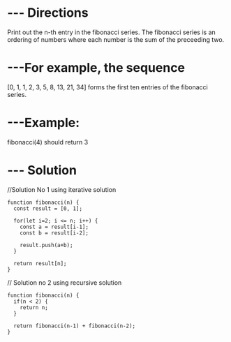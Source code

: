 # --- Directions

Print out the n-th entry in the fibonacci series.
The fibonacci series is an ordering of numbers where
each number is the sum of the preceeding two.


# ---For example, the sequence
 [0, 1, 1, 2, 3, 5, 8, 13, 21, 34]
forms the first ten entries of the fibonacci series.


# ---Example:

  fibonacci(4) should return 3


# --- Solution

//Solution No 1 using iterative solution

    function fibonacci(n) {
      const result = [0, 1];

      for(let i=2; i <= n; i++) {
        const a = result[i-1];
        const b = result[i-2];

        result.push(a+b);
      }

      return result[n];
    }

// Solution no 2 using recursive solution

    function fibonacci(n) {
      if(n < 2) {
        return n;
      }

      return fibonacci(n-1) + fibonacci(n-2);
    }

